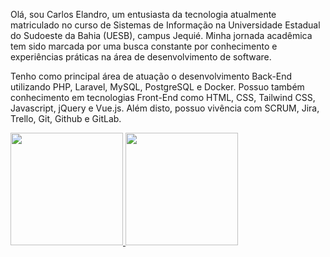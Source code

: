 Olá, sou Carlos Elandro, um entusiasta da tecnologia atualmente matriculado no curso de Sistemas de Informação na Universidade Estadual do Sudoeste da Bahia (UESB), campus Jequié. Minha jornada acadêmica tem sido marcada por uma busca constante por conhecimento e experiências práticas na área de desenvolvimento de software.

Tenho como principal área de atuação o desenvolvimento Back-End utilizando PHP, Laravel, MySQL, PostgreSQL e Docker. Possuo também conhecimento em tecnologias Front-End como HTML, CSS, Tailwind CSS, Javascript, jQuery e Vue.js. Além disto, possuo vivência com SCRUM, Jira, Trello, Git, Github e GitLab.

<div>
  <a href="https://github.com/cebpereira">
  <img height="180em" src="https://github-readme-stats.vercel.app/api?username=cebpereira&show_icons=true&theme=dark&include_all_commits=true&count_private=true"/>
  <img height="180em" src="https://github-readme-stats.vercel.app/api/top-langs/?username=cebpereira&layout=compact&langs_count=20&theme=dark"/>
</div>
